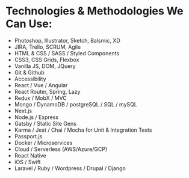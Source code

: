 # Technologies & Methodologies We Can Use:

- Photoshop, Illustrator, Sketch, Balsmic, XD
- JIRA, Trello, SCRUM, Agile
- HTML & CSS / SASS / Styled Components
- CSS3, CSS Grids, Flexbox
- Vanilla JS, DOM, JQuery
- Git & Github
- Accessibility
- React / Vue / Angular
- React Router, Spring, Lazy
- Redux / MobX / MVC
- Mongo / DynamoDB / postgreSQL / SQL / mySQL
- Next.js
- Node.js / Express
- Gatsby / Static Site Gens
- Karma / Jest / Chai / Mocha for Unit & Integration Tests
- Passport.js
- Docker / Microservices
- Cloud / Serverless (AWS/Azure/GCP)
- React Native
- iOS / Swift
- Laravel / Ruby / Wordpress / Drupal / Django
